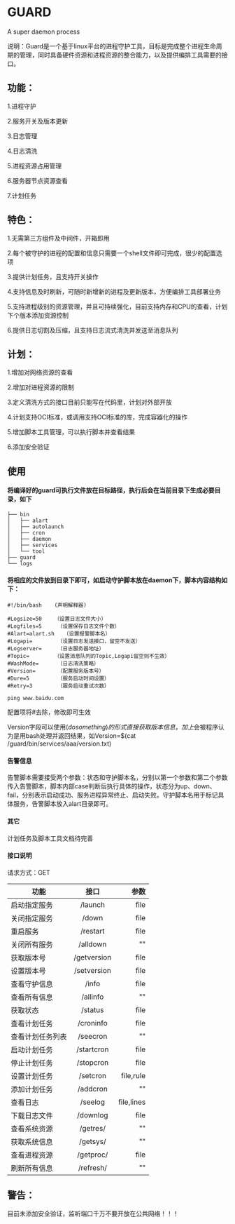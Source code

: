 # GUARD
A super daemon process


说明：Guard是一个基于linux平台的进程守护工具，目标是完成整个进程生命周期的管理，同时具备硬件资源和进程资源的整合能力，以及提供编排工具需要的接口。



## 功能：


1.进程守护


2.服务开关及版本更新


3.日志管理


4.日志清洗


5.进程资源占用管理


6.服务器节点资源查看


7.计划任务







## 特色：


1.无需第三方组件及中间件，开箱即用


2.每个被守护的进程的配置和信息只需要一个shell文件即可完成，很少的配置选项


3.提供计划任务，且支持开关操作


4.支持信息及时刷新，可随时新增新的进程及更新版本，方便编排工具部署业务


5.支持进程级别的资源管理，并且可持续强化，目前支持内存和CPU的查看，计划下个版本添加资源控制


6.提供日志切割及压缩，且支持日志流式清洗并发送至消息队列





## 计划：


1.增加对网络资源的查看


2.增加对进程资源的限制


3.定义清洗方式的接口目前只能写在代码里，计划对外部开放


4.计划支持OCI标准，或调用支持OCI标准的库，完成容器化的操作


5.增加脚本工具管理，可以执行脚本并查看结果


6.添加安全验证




## 使用

#### 将编译好的guard可执行文件放在目标路径，执行后会在当前目录下生成必要目录，如下


```
├── bin
│   ├── alart
│   ├── autolaunch
│   ├── cron
│   ├── daemon
│   ├── services
│   └── tool
├── guard
└── logs
```

#### 将相应的文件放到目录下即可，如启动守护脚本放在daemon下，脚本内容结构如下：

```
#!/bin/bash    (声明解释器)

#Logsize=50    （设置日志文件大小）
#Logfiles=5     （设置保存日志文件个数）
#Alart=alart.sh   （设置报警脚本名）
#Logapi=        （设置日志发送接口，留空不发送）
#Logserver=     （日志服务器地址）
#Topic=        （设置消息队列的Topic,Logapi留空则不生效）
#WashMode=      （日志清洗策略）
#Version=       （配置服务版本号）
#Dure=5         （服务启动时间设置）
#Retry=3        （服务启动重试次数）

ping www.baidu.com
```

配置项将#去除，修改即可生效

Version字段可以使用$(do something)的形式直接获取版本信息，加上$会被程序认为是用bash处理并返回结果，如Version=$(cat /guard/bin/services/aaa/version.txt)


#### 告警信息
告警脚本需要接受两个参数：状态和守护脚本名，分别以第一个参数和第二个参数传入告警脚本，脚本内部case判断后执行具体的操作，状态分为up、down、fail，分别表示启动成功、服务进程异常终止、启动失败。守护脚本名用于标记具体服务，告警脚本放入alart目录即可。

#### 其它

计划任务及脚本工具文档待完善


#### 接口说明


请求方式：GET


功能|接口|参数
--|:--:|--:
启动指定服务|/launch|file
关闭指定服务|/down|file
重启服务|/restart|file
关闭所有服务|/alldown|""
获取版本号|/getversion|file
设置版本号|/setversion|file
查看守护信息|/info|file
查看所有信息|/allinfo|""
获取状态|/status|file
查看计划任务|/croninfo|file
查看计划任务列表|/seecron|""
启动计划任务|/startcron|file
停止计划任务|/stopcron|file
设置计划任务|/setcron|file,rule
添加计划任务|/addcron|""
查看日志|/seelog|file,lines
下载日志文件|/downlog|file
查看系统资源|/getres/|""
获取系统信息|/getsys/|""
查看进程资源|/getproc/|file
刷新所有信息|/refresh/|""








## 警告：
目前未添加安全验证，监听端口千万不要开放在公共网络！！！










